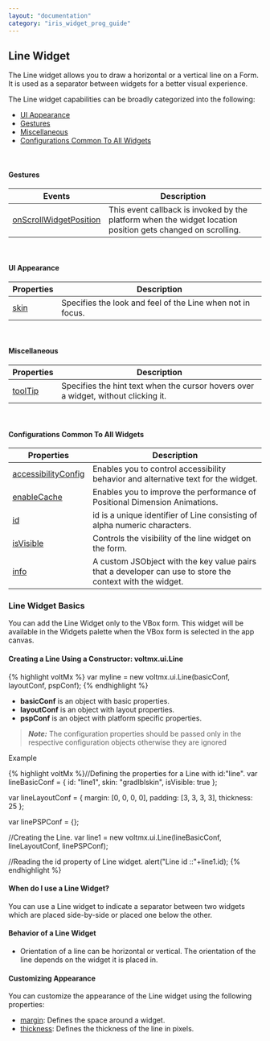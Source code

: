 ```yaml
---
layout: "documentation"
category: "iris_widget_prog_guide"
---
```

                               

Line Widget
-----------

The Line widget allows you to draw a horizontal or a vertical line on a Form. It is used as a separator between widgets for a better visual experience.

The Line widget capabilities can be broadly categorized into the following:

*   [UI Appearance](#ui-appearance)
*   [Gestures](#gestures)
*   [Miscellaneous](#miscellaneous)
*   [Configurations Common To All Widgets](#configurations-common-to-all-widgets)

 

#### Gestures

| Events | Description |
| --- | --- |
| [onScrollWidgetPosition](Line_Events.html#onScrollWidgetPosition) | This event callback is invoked by the platform when the widget location position gets changed on scrolling. |

 

#### UI Appearance

| Properties | Description |
| --- | --- |
| [skin](Line_Properties.html#skin) | Specifies the look and feel of the Line when not in focus. |

 

#### Miscellaneous

| Properties | Description |
| --- | --- |
| [toolTip](Line_Properties.html#toolTip) | Specifies the hint text when the cursor hovers over a widget, without clicking it. |

 

#### Configurations Common To All Widgets

| Properties | Description |
| --- | --- |
| [accessibilityConfig](Line_Properties.html#accessibilityConfig) | Enables you to control accessibility behavior and alternative text for the widget. |
| [enableCache](Line_Properties.html#enableCa) | Enables you to improve the performance of Positional Dimension Animations. |
| [id](Line_Properties.html#id) | id is a unique identifier of Line consisting of alpha numeric characters. |
| [isVisible](Line_Properties.html#isVisible) | Controls the visibility of the line widget on the form. |
| [info](Line_Properties.html#info) | A custom JSObject with the key value pairs that a developer can use to store the context with the widget. |

### Line Widget Basics

You can add the Line Widget only to the VBox form. This widget will be available in the Widgets palette when the VBox form is selected in the app canvas.

#### Creating a Line Using a Constructor: voltmx.ui.Line

{% highlight voltMx %}
var myline = new voltmx.ui.Line(basicConf, layoutConf, pspConf);
{% endhighlight %}

*   **basicConf** is an object with basic properties.
*   **layoutConf** is an object with layout properties.
*   **pspConf** is an object with platform specific properties.

> **_Note:_** The configuration properties should be passed only in the respective configuration objects otherwise they are ignored

Example

{% highlight voltMx %}//Defining the properties for a Line with id:"line".
var lineBasicConf = {
    id: "line1",
    skin: "gradlblskin",
    isVisible: true
};

var lineLayoutConf = {
    margin: [0, 0, 0, 0],
    padding: [3, 3, 3, 3],
    thickness: 25
};

var linePSPConf = {};

//Creating the Line.
var line1 = new voltmx.ui.Line(lineBasicConf, lineLayoutConf, linePSPConf);

//Reading the id property of Line widget.
alert("Line id ::"+line1.id);
{% endhighlight %}

#### When do I use a Line Widget?

You can use a Line widget to indicate a separator between two widgets which are placed side-by-side or placed one below the other.

#### Behavior of a Line Widget

*   Orientation of a line can be horizontal or vertical. The orientation of the line depends on the widget it is placed in.

#### Customizing Appearance

You can customize the appearance of the Line widget using the following properties:

*   [margin](Line_Properties.html#margin): Defines the space around a widget.
*   [thickness](Line_Properties.html#thickness): Defines the thickness of the line in pixels.

